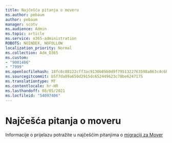 ```yaml
---
title: Najčešća pitanja o moveru
ms.author: pebaum
author: pebaum
manager: scotv
ms.audience: Admin
ms.topic: article
ms.service: o365-administration
ROBOTS: NOINDEX, NOFOLLOW
localization_priority: Normal
ms.collection: Adm_O365
ms.custom:
- "9001486"
- "7999"
ms.openlocfilehash: 18fc8c88122cff3ac9130b89b0d9f7951322763598a063c4c6b2ff737289599e
ms.sourcegitcommit: b5f7da89a650d2915dc652449623c78be6247175
ms.translationtype: MT
ms.contentlocale: hr-HR
ms.lasthandoff: 08/05/2021
ms.locfileid: "54097406"
---
```

# <a name="mover-faq"></a>Najčešća pitanja o moveru

Informacije o prijelazu potražite u najčešćim pitanjima o [migraciji za Mover](https://docs.microsoft.com/sharepointmigration/mover-migration-faq)
